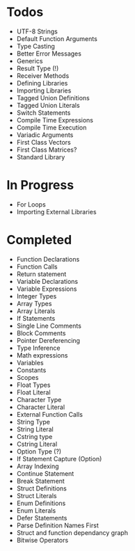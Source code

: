 # Todos
- UTF-8 Strings
- Default Function Arguments
- Type Casting
- Better Error Messages
- Generics
- Result Type (!)
- Receiver Methods
- Defining Libraries
- Importing Libraries
- Tagged Union Definitions
- Tagged Union Literals
- Switch Statements
- Compile Time Expressions
- Compile Time Execution
- Variadic Arguments
- First Class Vectors
- First Class Matrices?
- Standard Library

# In Progress
- For Loops
- Importing External Libraries

# Completed
- Function Declarations
- Function Calls
- Return statement
- Variable Declarations
- Variable Expressions
- Integer Types
- Array Types
- Array Literals
- If Statements
- Single Line Comments
- Block Comments
- Pointer Dereferencing
- Type Inference
- Math expressions
- Variables
- Constants
- Scopes
- Float Types
- Float Literal
- Character Type
- Character Literal
- External Function Calls
- String Type
- String Literal
- Cstring type
- Cstring Literal
- Option Type (?)
- If Statement Capture (Option)
- Array Indexing
- Continue Statement
- Break Statement
- Struct Definitions
- Struct Literals
- Enum Definitions
- Enum Literals
- Defer Statements
- Parse Definition Names First
- Struct and function dependancy graph
- Bitwise Operators
